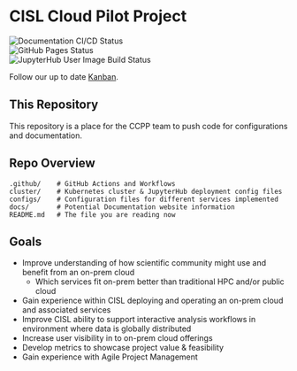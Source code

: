 # CISL Cloud Pilot Project

![Documentation CI/CD Status](https://github.com/NCAR/cisl-cloud/actions/workflows/docs-cicd.yaml/badge.svg)<br>
![GitHub Pages Status](https://github.com/NCAR/cisl-cloud/actions/workflows/pages/pages-build-deployment/badge.svg)<br>
![JupyterHub User Image Build Status](https://github.com/NCAR/cisl-cloud/actions/workflows/build-push-basenb.yaml/badge.svg)

Follow our up to date [Kanban](https://jira.ucar.edu/secure/RapidBoard.jspa?rapidView=220&projectKey=CCPP).

## This Repository

This repository is a place for the CCPP team to push code for configurations and documentation.

## Repo Overview

    .github/    # GitHub Actions and Workflows
    cluster/    # Kubernetes cluster & JupyterHub deployment config files
    configs/    # Configuration files for different services implemented
    docs/       # Potential Documentation website information
    README.md   # The file you are reading now

## Goals
* Improve understanding of how scientific community might use and benefit from an on-prem cloud
    * Which services fit on-prem better than traditional HPC and/or public cloud
* Gain experience within CISL deploying and operating an on-prem cloud and associated services
* Improve CISL ability to support interactive analysis workflows in environment where data is globally distributed
* Increase user visibility in to on-prem cloud offerings
* Develop metrics to showcase project value & feasibility
* Gain experience with Agile Project Management